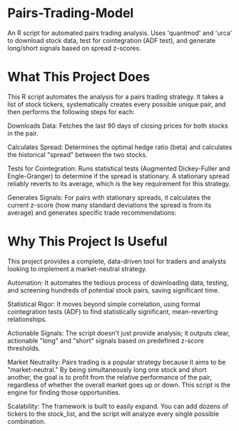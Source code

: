 # Pairs-Trading-Model
An R script for automated pairs trading analysis. Uses 'quantmod' and 'urca' to download stock data, test for cointegration (ADF test), and generate long/short signals based on spread z-scores.

# What This Project Does
This R script automates the analysis for a pairs trading strategy. It takes a list of stock tickers, systematically creates every possible unique pair, and then performs the following steps for each:

Downloads Data: Fetches the last 90 days of closing prices for both stocks in the pair.

Calculates Spread: Determines the optimal hedge ratio (beta) and calculates the historical "spread" between the two stocks.

Tests for Cointegration: Runs statistical tests (Augmented Dickey-Fuller and Engle-Granger) to determine if the spread is stationary. A stationary spread reliably reverts to its average, which is the key requirement for this strategy.

Generates Signals: For pairs with stationary spreads, it calculates the current z-score (how many standard deviations the spread is from its average) and generates specific trade recommendations:

# Why This Project Is Useful
This project provides a complete, data-driven tool for traders and analysts looking to implement a market-neutral strategy.

Automation: It automates the tedious process of downloading data, testing, and screening hundreds of potential stock pairs, saving significant time.

Statistical Rigor: It moves beyond simple correlation, using formal cointegration tests (ADF) to find statistically significant, mean-reverting relationships.

Actionable Signals: The script doesn't just provide analysis; it outputs clear, actionable "long" and "short" signals based on predefined z-score thresholds.

Market Neutrality: Pairs trading is a popular strategy because it aims to be "market-neutral." By being simultaneously long one stock and short another, the goal is to profit from the relative performance of the pair, regardless of whether the overall market goes up or down. This script is the engine for finding those opportunities.

Scalability: The framework is built to easily expand. You can add dozens of tickers to the stock_list, and the script will analyze every single possible combination.
